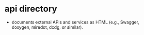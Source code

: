 # api directory

- documents external APIs and services as HTML (e.g., Swagger, doxygen, miredot, dcdg, or similar).
